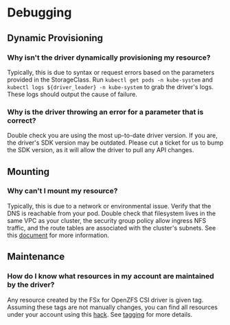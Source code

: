 # Debugging

## Dynamic Provisioning

### Why isn't the driver dynamically provisioning my resource?
Typically, this is due to syntax or request errors based on the parameters provided in the StorageClass.
Run `kubectl get pods -n kube-system` and `kubectl logs ${driver_leader} -n kube-system` to grab the driver's logs.
These logs should output the cause of failure.

### Why is the driver throwing an error for a parameter that is correct?
Double check you are using the most up-to-date driver version.
If you are, the driver's SDK version may be outdated.
Please cut a ticket for us to bump the SDK version, as it will allow the driver to pull any API changes.

## Mounting

### Why can't I mount my resource?
Typically, this is due to a network or environmental issue.
Verify that the DNS is reachable from your pod.
Double check that filesystem lives in the same VPC as your cluster, the security group policy allow ingress NFS traffic, and the route tables are associated with the cluster's subnets.
See this [document](https://docs.aws.amazon.com/fsx/latest/OpenZFSGuide/access-within-aws.html) for more information.

## Maintenance

### How do I know what resources in my account are maintained by the driver?
Any resource created by the FSx for OpenZFS CSI driver is given tag.
Assuming these tags are not manually changes, you can find all resources under your account using this [hack](../hack/print-resources).
See [tagging](tagging.md) for more details.
 